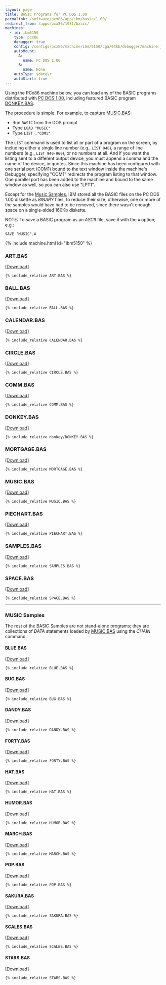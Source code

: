 ```yaml
---
layout: page
title: BASIC Programs for PC DOS 1.00
permalink: /software/pcx86/app/ibm/basic/1.00/
redirect_from: /apps/pcx86/1981/basic/
machines:
  - id: ibm5150
    type: pcx86
    debugger: true
    config: /configs/pcx86/machine/ibm/5150/cga/64kb/debugger/machine.json
    autoMount:
      A:
        name: PC DOS 1.00
      B:
        name: None
    autoType: $date\r
    autoStart: true
---
```


Using the PCx86 machine below, you can load any of the BASIC programs distributed with [PC DOS 1.00](/software/pcx86/sys/dos/ibm/1.00/),
including featured BASIC program [DONKEY.BAS](donkey/).

The procedure is simple.  For example, to capture [MUSIC.BAS](#musicbas):

- Run `BASIC` from the DOS prompt
- Type `LOAD "MUSIC"`
- Type `LIST ,"COM1"`

The `LIST` command is used to list all or part of a program on the screen, by including either a single line number
(e.g., `LIST 940`), a range of line numbers (e.g., `LIST 940-960`), or no numbers at all.  And if you want the listing
sent to a different output device, you must append a comma and the name of the device, in quotes.  Since this machine
has been configured with one serial port (COM1) bound to the text window inside the machine's Debugger,
specifying "COM1" redirects the program listing to that window.  One parallel port has been added to the machine and
bound to the same window as well, so you can also use "LPT1".

Except for the [Music Samples](#music-samples), IBM stored all the BASIC files on the PC DOS 1.00 diskette as *BINARY*
files, to reduce their size; otherwise, one or more of the samples would have had to be removed, since there wasn't
enough space on a single-sided 160Kb diskette.

NOTE: To save a BASIC program as an *ASCII* file, save it with the `A` option; e.g.:

	SAVE "MUSIC",A

{% include machine.html id="ibm5150" %}

### ART.BAS

[[Download](ART.BAS)]

```bas
{% include_relative ART.BAS %}
```

### BALL.BAS

[[Download](BALL.BAS)]

```bas
{% include_relative BALL.BAS %}
```

### CALENDAR.BAS

[[Download](CALENDAR.BAS)]

```bas
{% include_relative CALENDAR.BAS %}
```

### CIRCLE.BAS

[[Download](CIRCLE.BAS)]

```bas
{% include_relative CIRCLE.BAS %}
```

### COMM.BAS

[[Download](COMM.BAS)]

```bas
{% include_relative COMM.BAS %}
```

### DONKEY.BAS

[[Download](DONKEY.BAS)]

```bas
{% include_relative donkey/DONKEY.BAS %}
```

### MORTGAGE.BAS

[[Download](MORTGAGE.BAS)]

```bas
{% include_relative MORTGAGE.BAS %}
```

### MUSIC.BAS

[[Download](MUSIC.BAS)]

```bas
{% include_relative MUSIC.BAS %}
```

### PIECHART.BAS

[[Download](PIECHART.BAS)]

```bas
{% include_relative PIECHART.BAS %}
```

### SAMPLES.BAS

[[Download](SAMPLES.BAS)]

```bas
{% include_relative SAMPLES.BAS %}
```

### SPACE.BAS

[[Download](SPACE.BAS)]

```bas
{% include_relative SPACE.BAS %}
```

---

### MUSIC Samples

The rest of the BASIC Samples are not stand-alone programs; they are collections of *DATA* statements loaded
by [MUSIC.BAS](#musicbas) using the *CHAIN* command.

#### BLUE.BAS

[[Download](BLUE.BAS)]

```bas
{% include_relative BLUE.BAS %}
```

#### BUG.BAS

[[Download](BUG.BAS)]

```bas
{% include_relative BUG.BAS %}
```

#### DANDY.BAS

[[Download](DANDY.BAS)]

```bas
{% include_relative DANDY.BAS %}
```

#### FORTY.BAS

[[Download](FORTY.BAS)]

```bas
{% include_relative FORTY.BAS %}
```

#### HAT.BAS

[[Download](HAT.BAS)]

```bas
{% include_relative HAT.BAS %}
```

#### HUMOR.BAS

[[Download](HUMOR.BAS)]

```bas
{% include_relative HUMOR.BAS %}
```

#### MARCH.BAS

[[Download](MARCH.BAS)]

```bas
{% include_relative MARCH.BAS %}
```

#### POP.BAS

[[Download](POP.BAS)]

```bas
{% include_relative POP.BAS %}
```

#### SAKURA.BAS

[[Download](SAKURA.BAS)]

```bas
{% include_relative SAKURA.BAS %}
```

#### SCALES.BAS

[[Download](SCALES.BAS)]

```bas
{% include_relative SCALES.BAS %}
```

#### STARS.BAS

[[Download](STARS.BAS)]

```bas
{% include_relative STARS.BAS %}
```
